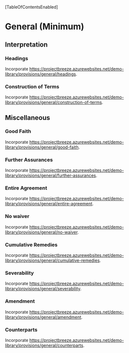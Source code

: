 [TableOfContentsEnabled]

# General (Minimum)

## Interpretation

### Headings

Incorporate <https://projectbreeze.azurewebsites.net/demo-library/provisions/general/headings>.

### Construction of Terms

Incorporate <https://projectbreeze.azurewebsites.net/demo-library/provisions/general/construction-of-terms>.

## Miscellaneous

### Good Faith

Incorporate <https://projectbreeze.azurewebsites.net/demo-library/provisions/general/good-faith>.

### Further Assurances

Incorporate <https://projectbreeze.azurewebsites.net/demo-library/provisions/general/further-assurances>.

### Entire Agreement

Incorporate <https://projectbreeze.azurewebsites.net/demo-library/provisions/general/entire-agreement>.

### No waiver

Incorporate <https://projectbreeze.azurewebsites.net/demo-library/provisions/general/no-waiver>.

### Cumulative Remedies

Incorporate <https://projectbreeze.azurewebsites.net/demo-library/provisions/general/cumulative-remedies>.

### Severability

Incorporate <https://projectbreeze.azurewebsites.net/demo-library/provisions/general/severability>.

### Amendment

Incorporate <https://projectbreeze.azurewebsites.net/demo-library/provisions/general/amendment>.

### Counterparts

Incorporate <https://projectbreeze.azurewebsites.net/demo-library/provisions/general/counterparts>.